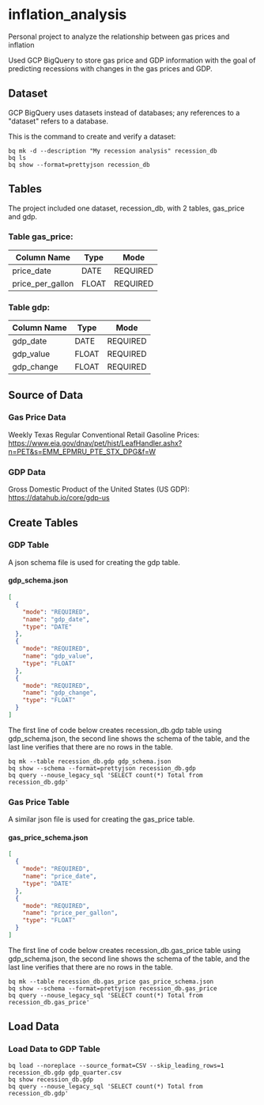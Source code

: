 # inflation_analysis
Personal project to analyze the relationship between gas prices and inflation

Used GCP BigQuery to store gas price and GDP information with the goal of predicting recessions with changes in the gas prices and GDP.

## Dataset
GCP BigQuery uses datasets instead of databases; any references to a "dataset" refers to a database.

This is the command to create and verify a dataset:

``` bigquery
bq mk -d --description "My recession analysis" recession_db
bq ls
bq show --format=prettyjson recession_db
```

## Tables
The project included one dataset, recession_db, with 2 tables, gas_price and gdp.

### Table gas_price: 
| Column Name | Type | Mode |
| ----------- | ---- | ---- |
| price_date | DATE | REQUIRED |
| price_per_gallon | FLOAT | REQUIRED |

### Table gdp: 
| Column Name | Type | Mode |
| ----------- | ---- | ---- |
| gdp_date | DATE | REQUIRED |
| gdp_value | FLOAT | REQUIRED |
| gdp_change | FLOAT | REQUIRED |

## Source of Data
### Gas Price Data 
Weekly Texas Regular Conventional Retail Gasoline Prices: https://www.eia.gov/dnav/pet/hist/LeafHandler.ashx?n=PET&s=EMM_EPMRU_PTE_STX_DPG&f=W
### GDP Data
Gross Domestic Product of the United States (US GDP): 
https://datahub.io/core/gdp-us

## Create Tables
### GDP Table
A json schema file is used for creating the gdp table.

#### gdp_schema.json
``` json
[
  {
    "mode": "REQUIRED", 
    "name": "gdp_date", 
    "type": "DATE"
  }, 
  {
    "mode": "REQUIRED", 
    "name": "gdp_value", 
    "type": "FLOAT"
  }, 
  {
    "mode": "REQUIRED", 
    "name": "gdp_change", 
    "type": "FLOAT"
  }
]
```
The first line of code below creates recession_db.gdp table using gdp_schema.json, the second line shows the schema of the table, and the last line verifies that there are no rows in the table.
``` bigquery
bq mk --table recession_db.gdp gdp_schema.json
bq show --schema --format=prettyjson recession_db.gdp
bq query --nouse_legacy_sql 'SELECT count(*) Total from recession_db.gdp'
```
### Gas Price Table
A similar json file is used for creating the gas_price table.
#### gas_price_schema.json
```json
[
  {
    "mode": "REQUIRED", 
    "name": "price_date", 
    "type": "DATE"
  }, 
  {
    "mode": "REQUIRED", 
    "name": "price_per_gallon", 
    "type": "FLOAT"
  }
]
```
The first line of code below creates recession_db.gas_price table using gdp_schema.json, the second line shows the schema of the table, and the last line verifies that there are no rows in the table.
``` bigquery
bq mk --table recession_db.gas_price gas_price_schema.json
bq show --schema --format=prettyjson recession_db.gas_price
bq query --nouse_legacy_sql 'SELECT count(*) Total from recession_db.gas_price'
```

## Load Data
### Load Data to GDP Table
```bigquery
bq load --noreplace --source_format=CSV --skip_leading_rows=1 recession_db.gdp gdp_quarter.csv
bq show recession_db.gdp
bq query --nouse_legacy_sql 'SELECT count(*) Total from recession_db.gdp'
```
